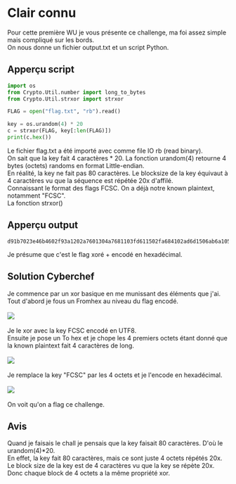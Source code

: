 # Clair connu
Pour cette première WU je vous présente ce challenge, ma foi assez simple mais compliqué sur les bords.<br/>
On nous donne un fichier output.txt et un script Python.<br/>
## Apperçu script
```py
import os
from Crypto.Util.number import long_to_bytes
from Crypto.Util.strxor import strxor

FLAG = open("flag.txt", "rb").read()

key = os.urandom(4) * 20
c = strxor(FLAG, key[:len(FLAG)])
print(c.hex())
```
Le fichier flag.txt a été importé avec comme file IO rb (read binary).<br/>
On sait que la key fait 4 caractères * 20. La fonction urandom(4) retourne 4 bytes (octets) randoms en format Little-endian.<br/>
En réalité, la key ne fait pas 80 caractères. Le blocksize de la key équivaut à 4 caractères vu que la séquence est répétée 20x d'affilé.<br/>
Connaissant le format des flags FCSC. On a déjà notre known plaintext, notamment "FCSC".<br/>
La fonction strxor() 
## Apperçu output
```
d91b7023e46b4602f93a1202a7601304a7681103fd611502fa684102ad6d1506ab6a1059fc6a1459a8691051af3b4706fb691b54ad681b53f93a4651a93a1001ad3c4006a825
```
Je présume que c'est le flag xoré + encodé en hexadécimal.<br/>
## Solution Cyberchef
Je commence par un xor basique en me munissant des éléments que j'ai.<br/>
Tout d'abord je fous un Fromhex au niveau du flag encodé.<br/><br/>
<img src="https://media.discordapp.net/attachments/768928242467340328/836528652434800700/H1x75DD9A3kAAAAAElFTkSuQmCC.png?width=1308&height=613"/><br/><br/>
Je le xor avec la key FCSC encodé en UTF8.<br/>
Ensuite je pose un To hex et je chope les 4 premiers octets étant donné que la known plaintext fait 4 caractères de long.<br/><br/>
<img src="https://media.discordapp.net/attachments/768928242467340328/836529336290246656/unknown.png?width=1297&height=613"/><br/><br/>
Je remplace la key "FCSC" par les 4 octets et je l'encode en hexadécimal.<br/><br/>
<img src="https://media.discordapp.net/attachments/768928242467340328/836529573519818782/unknown.png?width=1344&height=613"/></br><br/>
On voit qu'on a flag ce challenge.
## Avis
Quand je faisais le chall je pensais que la key faisait 80 caractères. D'où le urandom(4)\*20.<br/>
En effet, la key fait 80 caractères, mais ce sont juste 4 octets répétés 20x.<br/>
Le block size de la key est de 4 caractères vu que la key se répète 20x.<br/>
Donc chaque block de 4 octets a la même propriété xor.<br/>

